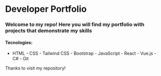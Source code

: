 # Developer Portfolio

### Welcome to my repo! Here you will find my portfolio with projects that demonstrate my skills

#### Tecnologies:
- HTML - CSS - Tailwind CSS - Bootstrap - JavaScript - React - Vue.js - C# - Git

Thanks to visit my repository!
